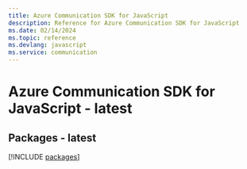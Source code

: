 ```yaml
---
title: Azure Communication SDK for JavaScript
description: Reference for Azure Communication SDK for JavaScript
ms.date: 02/14/2024
ms.topic: reference
ms.devlang: javascript
ms.service: communication
---
```

# Azure Communication SDK for JavaScript - latest
## Packages - latest
[!INCLUDE [packages](communication-index.md)]